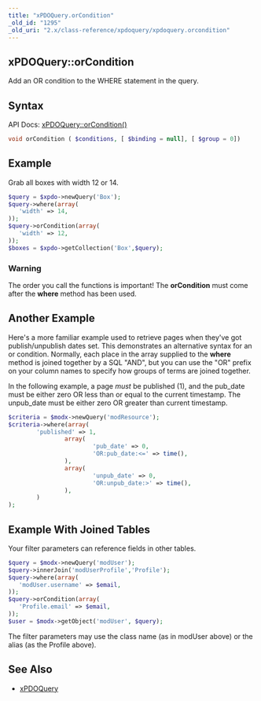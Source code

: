 ```yaml
---
title: "xPDOQuery.orCondition"
_old_id: "1295"
_old_uri: "2.x/class-reference/xpdoquery/xpdoquery.orcondition"
---
```


## xPDOQuery::orCondition

Add an OR condition to the WHERE statement in the query.

## Syntax

API Docs: [xPDOQuery::orCondition()](http://api.modx.com/revolution/2.2/db_core_xpdo_om_xpdoquery.class.html#xPDOQuery::orCondition())

``` php
void orCondition ( $conditions, [ $binding = null], [ $group = 0])
```

## Example

Grab all boxes with width 12 or 14.

``` php
$query = $xpdo->newQuery('Box');
$query->where(array(
   'width' => 14,
));
$query->orCondition(array(
   'width' => 12,
));
$boxes = $xpdo->getCollection('Box',$query);
```

### Warning

The order you call the functions is important! The **orCondition** must come after the **where** method has been used.

## Another Example

Here's a more familiar example used to retrieve pages when they've got publish/unpublish dates set. This demonstrates an alternative syntax for an or condition. Normally, each place in the array supplied to the **where** method is joined together by a SQL "AND", but you can use the "OR" prefix on your column names to specify how groups of terms are joined together.

In the following example, a page _must_ be published (1), and the pub\_date must be either zero OR less than or equal to the current timestamp. The unpub\_date must be either zero OR greater than current timestamp.

``` php
$criteria = $modx->newQuery('modResource');
$criteria->where(array(
        'published' => 1,
                array(
                        'pub_date' => 0,
                        'OR:pub_date:<=' => time(),
                ),
                array(
                        'unpub_date' => 0,
                        'OR:unpub_date:>' => time(),
                ),
        )
);
```

## Example With Joined Tables

Your filter parameters can reference fields in other tables.

``` php
$query = $modx->newQuery('modUser');
$query->innerJoin('modUserProfile','Profile');
$query->where(array(
   'modUser.username' => $email,
));
$query->orCondition(array(
   'Profile.email' => $email,
));
$user = $modx->getObject('modUser', $query);
```

The filter parameters may use the class name (as in modUser above) or the alias (as the Profile above).

## See Also

- [xPDOQuery](extending-modx/xpdo/class-reference/xpdoquery "xPDOQuery")
